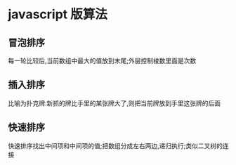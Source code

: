 # javascript 版算法

## 冒泡排序

每一轮比较后,当前数组中最大的值放到末尾;外层控制棱数里面是次数

## 插入排序

比喻为扑克牌:新抓的牌比手里的某张牌大了,则把当前牌放到手里这张牌的后面

## 快速排序

快速排序找出中间项和中间项的值;把数组分成左右两边,递归执行;类似二叉树的连接
